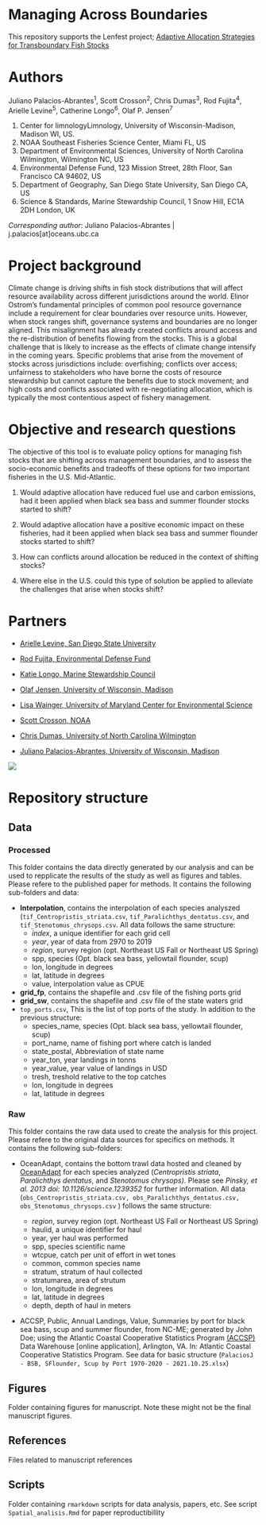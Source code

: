 # Managing Across Boundaries 

This repository supports the Lenfest project; [Adaptive Allocation Strategies for Transboundary Fish Stocks](https://www.lenfestocean.org/en/research-projects/new-effort-to-inform-adaptive-allocation-strategies-for-transboundary-fish-stocks)

# Authors

Juliano Palacios-Abrantes<sup>1</sup>, Scott Crosson<sup>2</sup>, Chris Dumas<sup>3</sup>, Rod Fujita<sup>4</sup>, Arielle Levine<sup>5</sup>, Catherine Longo<sup>6</sup>, Olaf P. Jensen<sup>7</sup>
 
1. Center for limnologyLimnology, University of Wisconsin-Madison, Madison WI, US. 
2. NOAA Southeast Fisheries Science Center, Miami FL, US
3. Department of Environmental Sciences, University of North Carolina Wilmington, Wilmington NC, US
4. Environmental Defense Fund, 123 Mission Street, 28th Floor, San Francisco CA 94602, US 
5. Department of Geography, San Diego State University, San Diego CA, US
6. Science & Standards, Marine Stewardship Council, 1 Snow Hill, EC1A 2DH London, UK

*Corresponding author*: Juliano Palacios-Abrantes | j.palacios[at]oceans.ubc.ca


# Project background

Climate change is driving shifts in fish stock distributions that will affect resource availability across different jurisdictions around the world. Elinor Ostrom’s fundamental principles of common pool resource governance include a requirement for clear boundaries over resource units. However, when stock ranges shift, governance systems and boundaries are no longer aligned. This misalignment has already created conflicts around access and the re-distribution of benefits flowing from the stocks. This is a global challenge that is likely to increase as the effects of climate change intensify in the coming years. Specific problems that arise from the movement of stocks across jurisdictions include: overfishing; conflicts over access; unfairness to stakeholders who have borne the costs of resource stewardship but cannot capture the benefits due to stock movement; and high costs and conflicts associated with re-negotiating allocation, which is typically the most contentious aspect of fishery management.

# Objective and research questions

The objective of this tool is to evaluate policy options for managing fish stocks that are shifting across management boundaries, and to assess the socio-economic benefits and tradeoffs of these options for two important fisheries in the U.S. Mid-Atlantic.

1. Would  adaptive allocation  have reduced fuel use and carbon emissions, had it been applied when black sea bass and summer flounder stocks started to shift?

2. Would adaptive allocation have a positive economic impact on these fisheries, had it been applied when black sea bass and summer flounder stocks started to shift?

3.	How can conflicts around allocation be reduced in the context of shifting stocks?

4.	Where else in the U.S.  could this type of solution be applied to alleviate the challenges that arise when stocks shift?


# Partners

- [Arielle Levine, San Diego State University](https://geography.sdsu.edu/people/bios/levine)

- [Rod Fujita, Environmental Defense Fund](https://www.edf.org/people/rod-m-fujita)

- [Katie Longo, Marine Stewardship Council](https://www.researchgate.net/profile/Catherine-Longo)

- [Olaf Jensen, University of Wisconsin, Madison](https://limnology.wisc.edu/staff/jensen-olaf/)

- [Lisa Wainger, University of Maryland Center for Environmental Science](https://www.umces.edu/lisa-wainger)

- [Scott Crosson, NOAA](https://www.fisheries.noaa.gov/contact/scott-crosson-phd)

- [Chris Dumas, University of North Carolina Wilmington](https://csbapp.uncw.edu/data/fs/vita.aspx?id=8307)

- [Juliano Palacios-Abrantes, University of Wisconsin, Madison](https://limnology.wisc.edu/staff/palacios-abrantes-juliano/)


![](./Allocation_tool/www/logo_all2.png)

# Repository structure

## Data

### Processed 

This folder contains the data directly generated by our analysis and can be used to repplicate the results of the study as well as figures and tables. Please refere to the published paper for methods. It contains the following sub-folders and data: 

- **Interpolation**, contains the interpolation of each species analyszed (`tif_Centropristis_striata.csv`, `tif_Paralichthys_dentatus.csv`, and `tif_Stenotomus_chrysops.csv`. All data follows the same structure:
  - *index*, a unique identifier for each grid cell
  - *year*, year of data from 2970 to 2019
  - *region*, survey region (opt. Northeast US Fall or Northeast US Spring)
  - spp, species (Opt. black sea bass, yellowtail flounder, scup)
  - lon, longitude in degrees
  - lat, latitude in degrees
  - value, interpolation value as CPUE
- **grid_fp**, contains the shapefile and .csv file of the fishing ports grid
- **grid_sw**, contains the shapefile and .csv file of the state waters grid
- `top_ports.csv`, This is the list of top ports of the study. In addition to the previous structure:
  - species_name, species (Opt. black sea bass, yellowtail flounder, scup)
  - port_name, name of fishing port where catch is landed
  - state_postal, Abbreviation of state name
  - year_ton, year landings in tonns
  - year_value, year value of landings in USD
  - tresh, treshold relative to the top catches
  - lon, longitude in degrees
  - lat, latitude in degrees

### Raw

This folder contains the raw data used to create the analysis for this project. Please refere to the original data sources for specifics on methods. It contains the following sub-folders:

- OceanAdapt, contains the bottom trawl data hosted and cleaned by [OceanAdapt](https://oceanadapt.rutgers.edu/) for each species analyzed (_Centropristis striata_, *Paralichthys dentatus*, and *Stenotomus chrysops)*. Please see *Pinsky, et al. 2013 doi: 10.1126/science.1239352* for further information. All data (`obs_Centropristis_striata.csv, obs_Paralichthys_dentatus.csv, obs_Stenotomus_chrysops.csv` ) follows the same structure:
  - *region*, survey region (opt. Northeast US Fall or Northeast US Spring)
  - haulid, a unique identifier for haul
  - year, yer haul was performed
  - spp, species scientific name
  - wtcpue, catch per unit of effort in wet tones
  - common, common species name
  - stratum, stratum of haul collected
  - stratumarea, area of strutum
  - lon, longitude in degrees
  - lat, latitude in degrees
  - depth, depth of haul in meters

- ACCSP,  Public, Annual Landings, Value, Summaries by port for black sea bass, scup and summer flounder, from NC-ME; generated by John Doe; using  the Atlantic Coastal Cooperative Statistics Program [(ACCSP)](https://www.accsp.org) Data Warehouse [online application], Arlington, VA. In: Atlantic Coastal Cooperative Statistics Program. See data for basic structure (`PalaciosJ - BSB, SFlounder, Scup by Port 1970-2020 - 2021.10.25.xlsx`)

## Figures
Folder containing figures for manuscript. Note these might not be the final manuscript figures.

## References
Files related to manuscript references

## Scripts
Folder containing `rmarkdown` scripts for data analysis, papers, etc. See script `Spatial_analisis.Rmd` for paper reproductibillity


